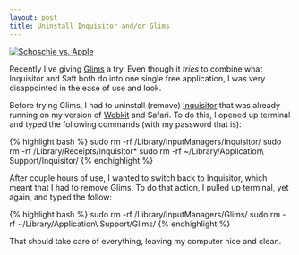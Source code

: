 ```yaml
--- 
layout: post
title: Uninstall Inquisitor and/or Glims
---
```

[![Schoschie vs. Apple](http://farm4.static.flickr.com/3192/2530972208_96ef7a4633_m.jpg)](http://www.flickr.com/photos/87569910@N00/2530972208/)

Recently I've giving [Glims](http://www.machangout.com/) a try. Even though it *tries* to combine what Inquisitor and Saft both do into one single free application, I was very disappointed in the ease of use and look.

Before trying Glims, I had to uninstall (remove) [Inquisitor](http://www.inquisitorx.com/safari/) that was already running on my version of [Webkit](http://www.webkit.org) and Safari. To do this, I opened up terminal and typed the following commands (with my password that is):

{% highlight bash %}
sudo rm -rf /Library/InputManagers/Inquisitor/
sudo rm -rf /Library/Receipts/inquisitor*
sudo rm -rf ~/Library/Application\ Support/Inquisitor/
{% endhighlight %}

After couple hours of use, I wanted to switch back to Inquisitor, which meant that I had to remove Glims. To do that action, I pulled up terminal, yet again, and typed the follow:

{% highlight bash %}
sudo rm -rf /Library/InputManagers/Glims/
sudo rm -rf ~/Library/Application\ Support/Glims/
{% endhighlight %}

That should take care of everything, leaving my computer nice and clean.